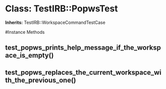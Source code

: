 # Class: TestIRB::PopwsTest
**Inherits:** TestIRB::WorkspaceCommandTestCase
    




#Instance Methods
## test_popws_prints_help_message_if_the_workspace_is_empty() [](#method-i-test_popws_prints_help_message_if_the_workspace_is_empty)

## test_popws_replaces_the_current_workspace_with_the_previous_one() [](#method-i-test_popws_replaces_the_current_workspace_with_the_previous_one)

